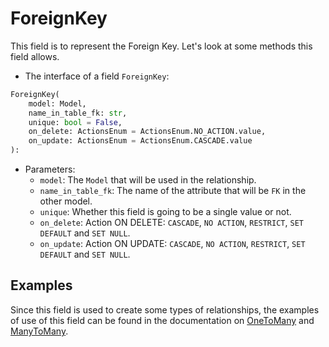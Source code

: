 # ForeignKey

This field is to represent the Foreign Key.
Let's look at some methods this field allows.

- The interface of a field `ForeignKey`:

``` python
ForeignKey(
    model: Model,
    name_in_table_fk: str,
    unique: bool = False,
    on_delete: ActionsEnum = ActionsEnum.NO_ACTION.value,
    on_update: ActionsEnum = ActionsEnum.CASCADE.value
):
```

- Parameters:
    - `model`: The `Model` that will be used in the relationship.
    - `name_in_table_fk`: The name of the attribute that will be `FK` in 
    the other model.
    - `unique`: Whether this field is going to be a single value or not.
    - `on_delete`: Action ON DELETE: `CASCADE`, `NO ACTION`, `RESTRICT`, 
    `SET DEFAULT` and `SET NULL`.
    - `on_update`: Action ON UPDATE: `CASCADE`, `NO ACTION`, `RESTRICT`, 
    `SET DEFAULT` and `SET NULL`.

## Examples

Since this field is used to create some types of relationships, the examples
of use of this field can be found in the documentation on 
[OneToMany](./one_to_many.md) and [ManyToMany](./many_to_many.md).